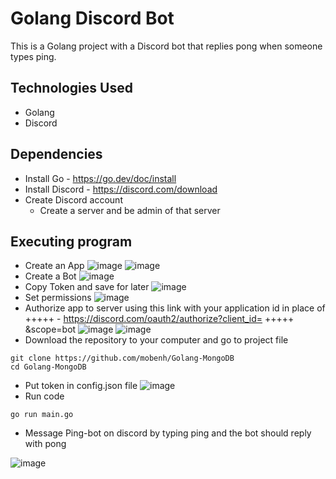 # Golang Discord Bot
This is a Golang project with a Discord bot that replies pong when someone types ping.

## Technologies Used
* Golang
* Discord

## Dependencies

* Install Go - https://go.dev/doc/install
* Install Discord - https://discord.com/download
* Create Discord account
  * Create a server and be admin of that server

## Executing program
* Create an App
![image](https://user-images.githubusercontent.com/96225596/167948925-23e4f491-fcd3-43ae-bec7-e039a8c64306.png)
![image](https://user-images.githubusercontent.com/96225596/167950280-8b2224f0-efe9-4480-ad47-527196a454cf.png)
* Create a Bot
![image](https://user-images.githubusercontent.com/96225596/167950073-4871e7b9-3e24-4961-9ae9-362a9bb74d92.png)
* Copy Token and save for later
![image](https://user-images.githubusercontent.com/96225596/167950622-03eb2f6b-cfb1-4b7b-ac3b-2e80920a42df.png)
* Set permissions
![image](https://user-images.githubusercontent.com/96225596/167950894-eb32e723-facd-4b93-80a7-c17e6c5cdecb.png)
* Authorize app to server using this link with your application id in place of +++++ - https://discord.com/oauth2/authorize?client_id= +++++ &scope=bot
![image](https://user-images.githubusercontent.com/96225596/167951891-95de95bb-3f08-46e8-b4a7-9dbfbaff4bc2.png)
![image](https://user-images.githubusercontent.com/96225596/167952205-0537ab9b-ca37-405d-9d09-7c0f8ab84a83.png)
* Download the repository to your computer and go to project file
```
git clone https://github.com/mobenh/Golang-MongoDB
cd Golang-MongoDB
```
* Put token in config.json file
![image](https://user-images.githubusercontent.com/96225596/167955380-dd395bb9-fd40-4bd5-83fe-e0f259392660.png)
* Run code
```
go run main.go
```
* Message Ping-bot on discord by typing ping and the bot should reply with pong

![image](https://user-images.githubusercontent.com/96225596/167956170-9028225f-41f6-4f71-9d70-7ed4309447f2.png)

